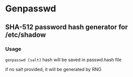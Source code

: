 # Genpasswd
## SHA-512 password hash generator for /etc/shadow
### Usage 
`genpasswd [salt]`
hash will be saved in passwd.hash file

if no salt provided, it will be generated by RNG
